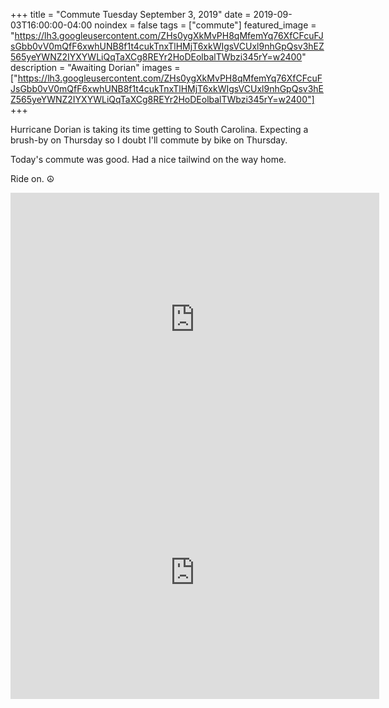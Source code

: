 +++
title =  "Commute Tuesday September 3, 2019"
date = 2019-09-03T16:00:00-04:00
noindex = false
tags = ["commute"]
featured_image = "https://lh3.googleusercontent.com/ZHs0ygXkMvPH8qMfemYq76XfCFcuFJsGbb0vV0mQfF6xwhUNB8f1t4cukTnxTlHMjT6xkWIgsVCUxl9nhGpQsv3hEZ565yeYWNZ2IYXYWLiQqTaXCg8REYr2HoDEolbalTWbzi345rY=w2400"
description = "Awaiting Dorian"
images = ["https://lh3.googleusercontent.com/ZHs0ygXkMvPH8qMfemYq76XfCFcuFJsGbb0vV0mQfF6xwhUNB8f1t4cukTnxTlHMjT6xkWIgsVCUxl9nhGpQsv3hEZ565yeYWNZ2IYXYWLiQqTaXCg8REYr2HoDEolbalTWbzi345rY=w2400"]
+++

Hurricane Dorian is taking its time getting to South Carolina. Expecting a brush-by on Thursday so I doubt I'll commute by bike on Thursday.

Today's commute was good. Had a nice tailwind on the way home.

Ride on. ☮

<iframe height='405' width='590' frameborder='0' allowtransparency='true' scrolling='no' src='https://www.strava.com/activities/2675489597/embed/39cf2188f2d6e3cbd67968fdd2401fce538e3eb3'></iframe>

<iframe height='405' width='590' frameborder='0' allowtransparency='true' scrolling='no' src='https://www.strava.com/activities/2677430472/embed/1155f1bfac3e6cb4a1f89290834c68c53f0f282f'></iframe>
